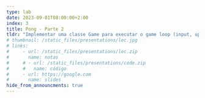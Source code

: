 ```yaml
---
type: lab
date: 2023-09-01T08:00:00+2:00
index: 3
title: Pong - Parte 2
tldr: "Implementar uma classe Game para executar o game loop (input, update, draw)."
# thumbnail: /static_files/presentations/lec.jpg
# links: 
#     - url: /static_files/presentations/lec.zip
#       name: notas
#     # - url: /static_files/presentations/code.zip
#     #   name: código
#     - url: https://google.com
#       name: slides
hide_from_announcments: true
---
```

<!-- **Leituras Sugeridas:**
- [Leitura 1](http://example.com)
- [Leitura 2](http://example.com) -->
